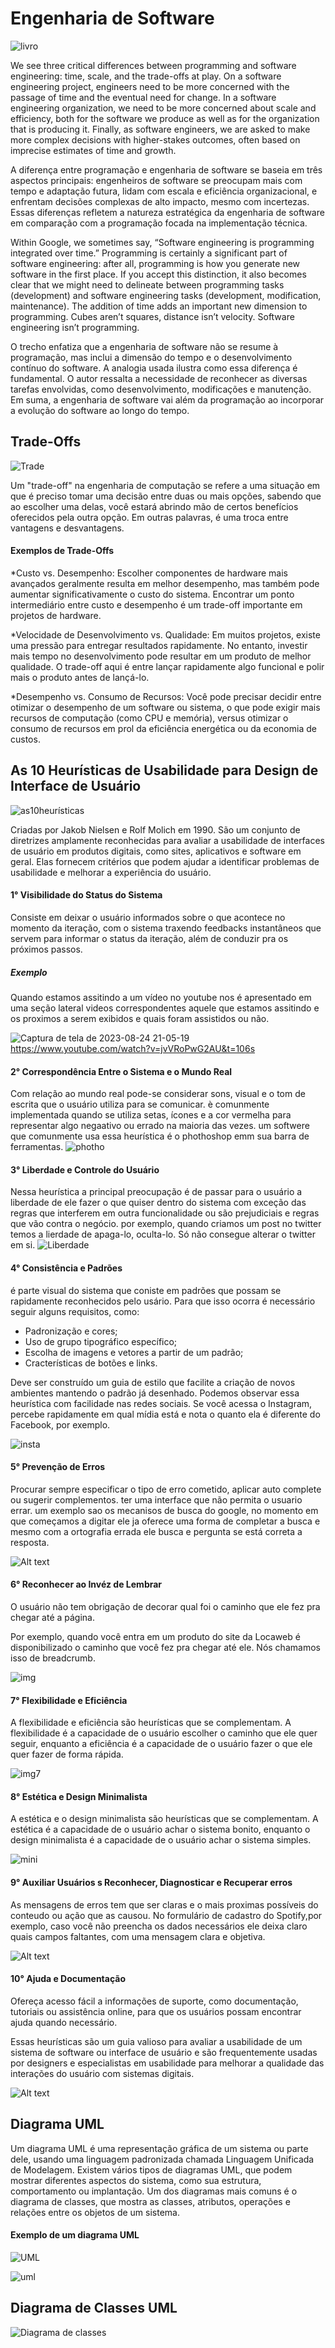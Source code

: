 # Engenharia de Software

![livro](https://user-images.githubusercontent.com/126684518/263099934-429a9f0b-ff99-41f7-9af2-7dba9a9fd3ff.jpeg)

We see three critical differences between programming and software engineering: time, scale, and the trade-offs at play. On a software engineering project, engineers need to be more concerned with the passage of time and the eventual need for change. In a software engineering organization, we need to be more concerned about scale and efficiency, both for the software we produce as well as for the organization that is producing it. Finally, as software engineers, we are asked to make more complex decisions with higher-stakes outcomes, often based on imprecise estimates of time and growth.



A diferença entre programação e engenharia de software se baseia em três aspectos principais: engenheiros de software se preocupam mais com tempo e adaptação futura, lidam com escala e eficiência organizacional, e enfrentam decisões complexas de alto impacto, mesmo com incertezas. Essas diferenças refletem a natureza estratégica da engenharia de software em comparação com a programação focada na implementação técnica.

Within Google, we sometimes say, “Software engineering is programming integrated over time.” Programming is certainly a significant part of software engineering: after all, programming is how you generate new software in the first place. If you accept this distinction, it also becomes clear that we might need to delineate between programming tasks (development) and software engineering tasks (development, modification, maintenance). The addition of time adds an important new dimension to programming. Cubes aren’t squares, distance isn’t velocity. Software engineering isn’t programming.


O trecho enfatiza que a engenharia de software não se resume à programação, mas inclui a dimensão do tempo e o desenvolvimento contínuo do software. A analogia usada ilustra como essa diferença é fundamental. O autor ressalta a necessidade de reconhecer as diversas tarefas envolvidas, como desenvolvimento, modificações e manutenção. Em suma, a engenharia de software vai além da programação ao incorporar a evolução do software ao longo do tempo.

## Trade-Offs

![Trade](https://github.com/PauloCruz34/bertoti/assets/126684518/79075aa8-ab25-4373-b6dd-8057005206df)

Um "trade-off" na engenharia de computação se refere a uma situação em que é preciso tomar uma decisão entre duas ou mais opções, sabendo que ao escolher uma delas, você estará abrindo mão de certos benefícios oferecidos pela outra opção. Em outras palavras, é uma troca entre vantagens e desvantagens.

#### Exemplos de Trade-Offs


*Custo vs. Desempenho: Escolher componentes de hardware mais avançados geralmente resulta em melhor desempenho, mas também pode aumentar significativamente o custo do sistema. Encontrar um ponto intermediário entre custo e desempenho é um trade-off importante em projetos de hardware.

*Velocidade de Desenvolvimento vs. Qualidade: Em muitos projetos, existe uma pressão para entregar resultados rapidamente. No entanto, investir mais tempo no desenvolvimento pode resultar em um produto de melhor qualidade. O trade-off aqui é entre lançar rapidamente algo funcional e polir mais o produto antes de lançá-lo.

*Desempenho vs. Consumo de Recursos: Você pode precisar decidir entre otimizar o desempenho de um software ou sistema, o que pode exigir mais recursos de computação (como CPU e memória), versus otimizar o consumo de recursos em prol da eficiência energética ou da economia de custos.

## As 10 Heurísticas de Usabilidade para Design de Interface de Usuário

![as10heurísticas](https://user-images.githubusercontent.com/126684518/263132546-d2e2fecb-1ffd-4688-b04c-8315b686b50f.png)

Criadas por Jakob Nielsen e Rolf Molich em 1990. São um conjunto de diretrizes amplamente reconhecidas para avaliar a usabilidade de interfaces de usuário em produtos digitais, como sites, aplicativos e software em geral. Elas fornecem critérios que podem ajudar a identificar problemas de usabilidade e melhorar a experiência do usuário.

#### 1° Visibilidade do Status do Sistema
Consiste em deixar o usuário informados sobre o que acontece no momento da iteração, com o sistema traxendo feedbacks instantâneos que servem para informar o status da iteração, além de conduzir pra os próximos passos.
##### Exemplo
Quando estamos assitindo a um vídeo no youtube nos é apresentado em uma seção lateral videos correspondentes aquele que estamos assitindo e os proximos a serem exibidos e  quais foram assistidos ou não.

![Captura de tela de 2023-08-24 21-05-19](https://user-images.githubusercontent.com/126684518/263132368-a6ce7e35-3c7c-46b6-80b5-9a5be34fcb78.png)
https://www.youtube.com/watch?v=jvVRoPwG2AU&t=106s
#### 2° Correspondência Entre o Sistema e o Mundo Real
Com relação ao mundo real pode-se considerar sons, visual e o tom de escrita que o usuário utiliza para se comunicar. è comunmente implementada quando se utiliza setas, ícones e a cor vermelha para representar algo negaativo ou errado na maioria das vezes.
um softwere que comunmente usa essa heurística é o phothoshop emm sua barra de ferramentas.
![photho](https://www.alura.com.br/artigos/assets/10-heuristicas/photoshop-barra-ferramentas.png)

#### 3° Liberdade e Controle do Usuário
Nessa heurística a principal preocupação é de passar para o usuário a liberdade de ele fazer o que quiser dentro do sistema com exceção das regras que interferem em outra funcionalidade ou são prejudiciais e regras que vão contra o negócio.
por exemplo, quando criamos um post no twitter temos a lierdade de apaga-lo, oculta-lo. Só não consegue alterar o twitter em si.
![Liberdade](https://www.alura.com.br/artigos/assets/10-heuristicas/tweet-retweet.png)

#### 4° Consistência e Padrões
é  parte visual do sistema que coniste em padrões que possam se rapidamente reconhecidos pelo usário. Para que isso ocorra é necessário seguir alguns requisitos, como:
* Padronização e cores;
* Uso de grupo tipográfico específico;
* Escolha de imagens e vetores a partir de um padrão;
* Cracterísticas de botões e links.
  
Deve ser construído um guia de estilo que facilite a criação de novos ambientes mantendo o padrão já desenhado. Podemos observar essa heurística com facilidade nas redes sociais. Se você acessa o Instagram, percebe rapidamente em qual mídia está e nota o quanto ela é diferente do Facebook, por exemplo.

![insta](https://encrypted-tbn0.gstatic.com/images?q=tbn:ANd9GcTNgbd9pQzSyTAtCjwYLu_pZpVBu4QvINNhKw&usqp=CAU)
#### 5° Prevenção de Erros
Procurar sempre especificar o tipo de erro cometido, aplicar auto complete ou sugerir complementos.
ter uma interface que não permita o usuario errar.
um exemplo sao os mecanisos de busca do google, no momento em que começamos a digitar ele ja oferece uma forma de completar a busca e mesmo com a ortografia errada ele busca e pergunta se está correta a resposta.

![Alt text](https://www.alura.com.br/artigos/assets/10-heuristicas/google-busca.png)

#### 6° Reconhecer ao Invéz de Lembrar
O usuário não tem obrigação de decorar qual foi o caminho que ele fez pra chegar até a página.

Por exemplo, quando você entra em um produto do site da Locaweb é disponibilizado o caminho que você fez pra chegar até ele. Nós chamamos isso de breadcrumb.

![img](https://www.alura.com.br/artigos/assets/10-heuristicas/email-marketing-layout-breadcrumb.png)
#### 7° Flexibilidade e Eficiência

A flexibilidade e eficiência são heurísticas que se complementam. A flexibilidade é a capacidade de o usuário escolher o caminho que ele quer seguir, enquanto a eficiência é a capacidade de o usuário fazer o que ele quer fazer de forma rápida.

![img7](https://www.alura.com.br/artigos/assets/10-heuristicas/exemplo-trello.gif)
#### 8° Estética e Design Minimalista

A estética e o design minimalista são heurísticas que se complementam. A estética é a capacidade de o usuário achar o sistema bonito, enquanto o design minimalista é a capacidade de o usuário achar o sistema simples.

![mini](https://www.alura.com.br/artigos/assets/10-heuristicas/exemplo-nubank-aplicativo.png)

#### 9° Auxiliar Usuários s Reconhecer, Diagnosticar e Recuperar erros
As mensagens de erros tem que ser claras e o mais proximas possíveis do conteudo ou ação que as causou.
No formulário de cadastro do Spotify,por exemplo, caso você não preencha os dados necessários ele deixa  claro quais campos faltantes, com uma mensagem clara e objetiva.

![Alt text](image-1.png)
#### 10° Ajuda e Documentação
Ofereça acesso fácil a informações de suporte, como documentação, tutoriais ou assistência online, para que os usuários possam encontrar ajuda quando necessário.

Essas heurísticas são um guia valioso para avaliar a usabilidade de um sistema de software ou interface de usuário e são frequentemente usadas por designers e especialistas em usabilidade para melhorar a qualidade das interações do usuário com sistemas digitais.

![Alt text](image-2.png)


## Diagrama UML

Um diagrama UML é uma representação gráfica de um sistema ou parte dele, usando uma linguagem padronizada chamada Linguagem Unificada de Modelagem. Existem vários tipos de diagramas UML, que podem mostrar diferentes aspectos do sistema, como sua estrutura, comportamento ou implantação. Um dos diagramas mais comuns é o diagrama de classes, que mostra as classes, atributos, operações e relações entre os objetos de um sistema. 

#### Exemplo de um diagrama UML

 ![UML](https://user-images.githubusercontent.com/126684518/263119320-54a03cd9-f377-4a85-aaf4-c074f391d5ca.png)

![uml](https://github.com/PauloCruz34/bertoti/assets/126684518/cdc57a01-dcff-4706-af6d-70bde2acd82a)

## Diagrama de Classes UML
![Diagrama de classes](https://github.com/PauloCruz34/bertoti/assets/126684518/2067839d-8fa7-4eb8-8a4c-3a57a40dab7a)
